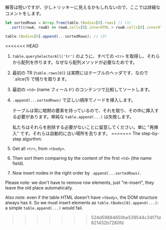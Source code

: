解答は短いですが、少しトリッキーに見えるかもしれないので、ここでは詳細なコメントをします。


```js
let sortedRows = Array.from(table.tBodies[0].rows) // (1)
  .sort((rowA, rowB) => rowA.cells[0].innerHTML > rowB.cells[0].innerHTML ? 1 : -1); // (2)

table.tBodies[0].append(...sortedRows); // (3)
```

<<<<<<< HEAD
1. `table.querySelectorAll('tr')` のように、すべての `<tr>` を取得し、それらから配列を作ります。なぜなら配列メソッドが必要なためです。
2. 最初の TR (`table.rows[0]`) は実際にはテーブルのヘッダです、なので `.slice(1) で残りを取ります。
3. 最初の `<td>` (name フィールド) のコンテンツで比較してソートします。
4. `.append(...sortedRows)` で正しい順序でノードを挿入します。

    テーブルは常に暗黙の<tbody>要素を持っているので、それを取り、その中に挿入する必要があります。単純な `table.append(...)` は失敗します。

    私たちはそれらを削除する必要がないことに留意してください。単に "再挿入" です。それらは自動的に古い場所を去ります。
=======
The step-by-step algorthm:

1. Get all `<tr>`, from `<tbody>`.
2. Then sort them comparing by the content of the first `<td>` (the name field).
3. Now insert nodes in the right order by `.append(...sortedRows)`.

Please note: we don't have to remove row elements, just "re-insert", they leave the old place automatically.

Also note: even if the table HTML doesn't have `<tbody>`, the DOM structure always has it. So we must insert elements as `table.tBodes[0].append(...)`: a simple `table.append(...)` would fail.
>>>>>>> 524d59884650be539544c34f71d821432b7280fd
